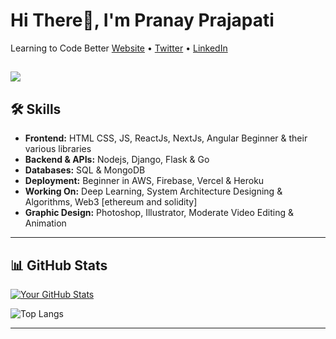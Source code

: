 # Hi There👋, I'm Pranay Prajapati
Learning to Code Better
[Website](https://pranay-prajapati.vercel.app/) • [Twitter](https://twitter.com/___Pranay__) • [LinkedIn](https://www.linkedin.com/in/pranay-prajapati-ba510b185/)

![](https://komarev.com/ghpvc/?username=pranay101)
---
## 🛠️ Skills

- **Frontend:** HTML CSS, JS, ReactJs, NextJs, Angular Beginner & their various libraries
- **Backend & APIs:** Nodejs, Django, Flask & Go
- **Databases:** SQL & MongoDB
- **Deployment:** Beginner in AWS, Firebase, Vercel & Heroku
- **Working On:** Deep Learning, System Architecture Designing & Algorithms, Web3 [ethereum and solidity]
- **Graphic Design:** Photoshop, Illustrator, Moderate Video Editing & Animation

---

## 📊 GitHub Stats

[![Your GitHub Stats](https://github-readme-stats.vercel.app/api?username=pranay101&show_icons=true&theme=radical)](https://github.com/anuraghazra/github-readme-stats) 

![Top Langs](https://github-readme-stats.vercel.app/api/top-langs/?username=pranay101&layout=compact&show_icons=true&theme=radical)


---

